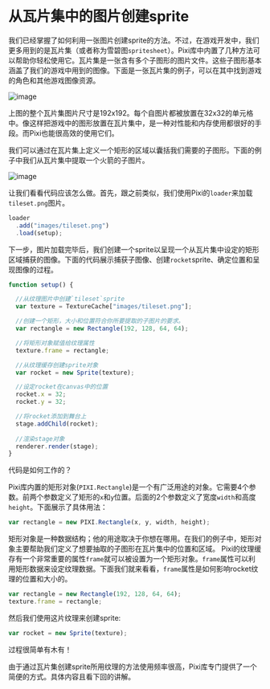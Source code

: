 # 从瓦片集中的图片创建sprite

我们已经掌握了如何利用一张图片创建sprite的方法。不过，在游戏开发中，我们更多用到的是瓦片集（或者称为雪碧图`spritesheet`）。Pixi库中内置了几种方法可以帮助你轻松使用它。瓦片集是一张含有多个子图形的图片文件。这些子图形基本涵盖了我们的游戏中用到的图像。下面是一张瓦片集的例子，可以在其中找到游戏的角色和其他游戏图像资源。

![image](https://raw.githubusercontent.com/kittykatattack/learningPixi/master/examples/images/screenshots/09.png)

上图的整个瓦片集图片尺寸是192x192。每个自图片都被放置在32x32的单元格中。像这样把游戏中的图形放置在瓦片集中，是一种对性能和内存使用都很好的手段。而Pixi也能很高效的使用它们。

我们可以通过在瓦片集上定义一个矩形的区域以囊括我们需要的子图形。下面的例子中我们从瓦片集中提取一个火箭的子图片。

![image](https://raw.githubusercontent.com/kittykatattack/learningPixi/master/examples/images/screenshots/10.png)

让我们看看代码应该怎么做。首先，跟之前类似，我们使用Pixi的`loader`来加载`tileset.png`图片。

```js
loader
  .add("images/tileset.png")
  .load(setup);
```

下一步，图片加载完毕后，我们创建一个sprite以呈现一个从瓦片集中设定的矩形区域捕获的图像。下面的代码展示捕获子图像、创建`rocket`sprite、确定位置和呈现图像的过程。

```js
function setup() {

  //从纹理图片中创建`tileset`sprite
  var texture = TextureCache["images/tileset.png"];

  //创建一个矩形，大小和位置符合你所要提取的子图片的要求。
  var rectangle = new Rectangle(192, 128, 64, 64);

  //将矩形对象赋值给纹理属性
  texture.frame = rectangle;

  //从纹理缓存创建sprite对象
  var rocket = new Sprite(texture);

  //设定rocket在canvas中的位置
  rocket.x = 32;
  rocket.y = 32;

  //将rocket添加到舞台上
  stage.addChild(rocket);
  
  //渲染stage对象   
  renderer.render(stage);
}
```
代码是如何工作的？

Pixi库内置的矩形对象(`PIXI.Rectangle`)是一个有广泛用途的对象。它需要4个参数。前两个参数定义了矩形的`x`和`y`位置。后面的2个参数定义了宽度`width`和高度`height`。下面展示了具体用法：

```js
var rectangle = new PIXI.Rectangle(x, y, width, height);
```

矩形对象是一种数据结构；他的用途取决于你想在哪用。在我们的例子中，矩形对象主要帮助我们定义了想要抽取的子图形在瓦片集中的位置和区域。
Pixi的纹理缓存有一个非常重要的属性`frame`就可以被设置为一个矩形对象。`frame`属性可以利用矩形数据来设定纹理数据。下面我们就来看看，`frame`属性是如何影响rocket纹理的位置和大小的。

```js
var rectangle = new Rectangle(192, 128, 64, 64);
texture.frame = rectangle;
```
然后我们使用这片纹理来创建sprite:

```js
var rocket = new Sprite(texture);
```
过程很简单有木有！

由于通过瓦片集创建sprite所用纹理的方法使用频率很高，Pixi库专门提供了一个简便的方式。具体内容且看下回的讲解。





